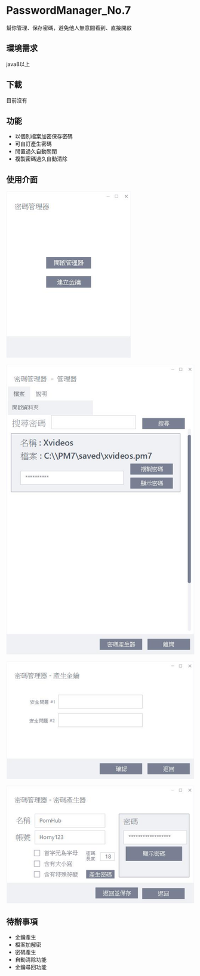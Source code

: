# PasswordManager_No.7
幫你管理、保存密碼，避免他人無意間看到、直接開啟

## 環境需求
java8以上

## 下載
目前沒有

## 功能
- 以個別檔案加密保存密碼
- 可自訂產生密碼
- 閒置過久自動關閉
- 複製密碼過久自動清除


## 使用介面
![選單](readmeImage/menu.jpg "選單")

![管理器畫面](readmeImage/insidePage.jpg "管理器畫面")

![產生key](readmeImage/KeyMaker.jpg "產生key")

![密碼產生](readmeImage/pwdGenerater.jpg "密碼產生")

## 待辦事項
- 金鑰產生
- 檔案加解密
- 密碼產生
- 自動清除功能
- 金鑰尋回功能
